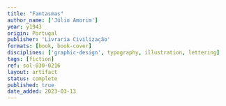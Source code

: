 ```yaml
---
title: "Fantasmas"
author_name: ['Júlio Amorim']
year: y1943
origin: Portugal
publisher: 'Livraria Civilização'
formats: [book, book-cover]
disciplines: ['graphic-design', typography, illustration, lettering]
tags: [fiction]
ref: sol-030-0216
layout: artifact
status: complete
published: true
date_added: 2023-03-13
---
```

